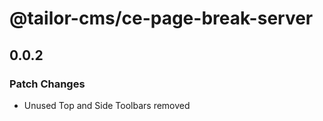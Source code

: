 # @tailor-cms/ce-page-break-server

## 0.0.2

### Patch Changes

- Unused Top and Side Toolbars removed
